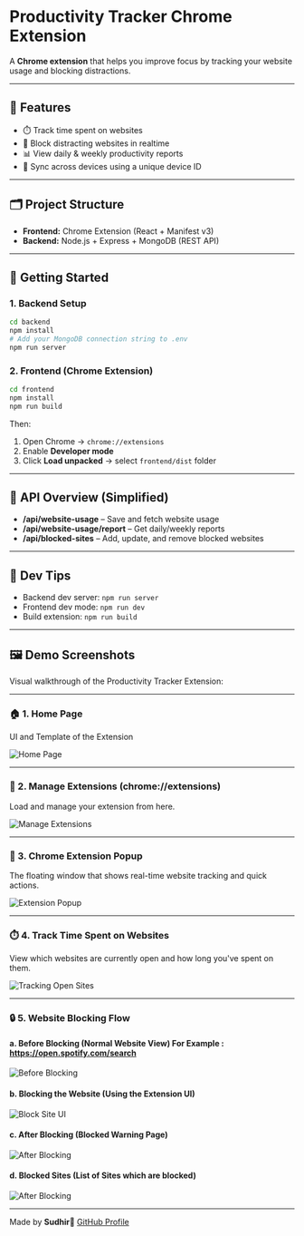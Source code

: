 # Productivity Tracker Chrome Extension

A **Chrome extension** that helps you improve focus by tracking your website usage and blocking distractions.

---

## 🚀 Features

- ⏱️ Track time spent on websites  
- 🚫 Block distracting websites in realtime 
- 📊 View daily & weekly productivity reports  
- 🔄 Sync across devices using a unique device ID  

---

## 🗂️ Project Structure

- **Frontend:** Chrome Extension (React + Manifest v3)  
- **Backend:** Node.js + Express + MongoDB (REST API)  

---

## 🔧 Getting Started

### 1. Backend Setup

```bash
cd backend
npm install
# Add your MongoDB connection string to .env
npm run server
```

### 2. Frontend (Chrome Extension)

```bash
cd frontend
npm install
npm run build
```

Then:
1. Open Chrome → `chrome://extensions`
2. Enable **Developer mode**
3. Click **Load unpacked** → select `frontend/dist` folder

---

## 📡 API Overview (Simplified)

- **/api/website-usage** – Save and fetch website usage  
- **/api/website-usage/report** – Get daily/weekly reports  
- **/api/blocked-sites** – Add, update, and remove blocked websites  

---

## 📌 Dev Tips

- Backend dev server: `npm run server`  
- Frontend dev mode: `npm run dev`  
- Build extension: `npm run build`

---

## 🖼️ Demo Screenshots

Visual walkthrough of the Productivity Tracker Extension:

---

### 🏠 1. Home Page
UI and Template of the Extension

![Home Page](assets/screenshots/home-page.png)

---

### 🔧 2. Manage Extensions (chrome://extensions)
Load and manage your extension from here.

![Manage Extensions](assets/screenshots/manage-extensions.png)

---

### 🧩 3. Chrome Extension Popup
The floating window that shows real-time website tracking and quick actions.

![Extension Popup](assets/screenshots/extension-popup.png)

---

### ⏱️ 4. Track Time Spent on Websites
View which websites are currently open and how long you've spent on them.

![Tracking Open Sites](assets/screenshots/tracking-open-sites.png)

---

### 🔒 5. Website Blocking Flow

#### a. Before Blocking (Normal Website View) For Example : https://open.spotify.com/search 
![Before Blocking](assets/screenshots/site-before-blocking.png)

#### b. Blocking the Website (Using the Extension UI)
![Block Site UI](assets/screenshots/block-site-ui.png)

#### c. After Blocking (Blocked Warning Page)
![After Blocking](assets/screenshots/site-after-blocking.png)

#### d. Blocked Sites (List of Sites which are blocked)
![After Blocking](assets/screenshots/blocked-sites.png)

---

Made by **Sudhir**💖 
[GitHub Profile](https://github.com/SudhirKannan)

